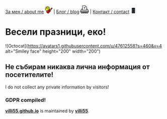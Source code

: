 
[За мен / about me](/about.md) ![ ](/assets/jammer.gif) |
[Блог / blog](/blog.md) ![ ](/assets/print.gif) |
[Контакт / contact](/contact.md) ![ ](/assets/smartphone.gif)

# Весели празници, еко!

![Octocat](https://avatars1.githubusercontent.com/u/47612558?s=460&v=4 alt="Smiley face" height="200" width="200")

## Не събирам никаква лична информация от посетителите!
 I do not collect any private information by visitors!
### GDPR compiled!

**[villi55.github.io](https://villi55.github.io/)** is maintained by **[villi55](https://github.com/villi55/)**.
